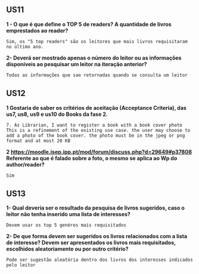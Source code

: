 ## US11

**1 - O que é que define o TOP 5 de readers? A quantidade de livros emprestados ao reader?**
            
    Sim, os "5 top readers" são os leitores que mais livros requisitaram no último ano.

**2- Deverá ser mostrado apenas o número do leitor ou as informações disponíveis ao pesquisar um leitor na iteração anterior?**


    Todas as informações que sao retornadas quando se consulta um leitor


## US12

**1 Gostaria de saber os critérios de aceitação (Acceptance Criteria), das us7, us8, us9 e us10 do Books da fase 2.**
    
    7. As Librarian, I want to register a book with a book cover photo
    This is a refinement of the existing use case. the user may choose to add a photo of the book cover. the photo must be in the jpeg or png format and at most 20 KB

**2 https://moodle.isep.ipp.pt/mod/forum/discuss.php?d=29649#p37808 Referente ao que é falado sobre a foto, o mesmo se aplica ao Wp do author/reader?**

    Sim

## US13

**1- Qual deveria ser o resultado da pesquisa de livros sugeridos, caso o leitor não tenha inserido uma lista de interesses?**

    Devem usar os top 5 genéros mais requisitados

**2- De que forma devem ser sugeridos os livros relacionados com a lista de interesse? Devem ser apresentados os livros mais requisitados, escolhidos aleatoriamente ou por outro critério?**

    Pode ser sugestão aleatória dentro dos livros dos interesses indicados pelo leitor



